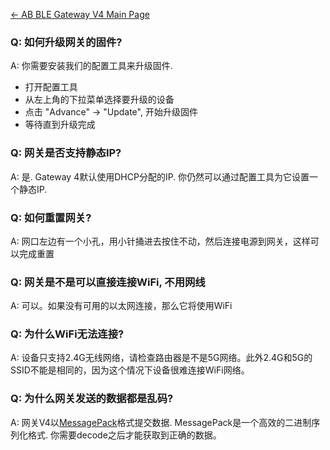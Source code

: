 [← AB BLE Gateway V4 Main Page](AB_BLE_Gateway_V4.md)


### Q: 如何升级网关的固件?

A: 你需要安装我们的配置工具来升级固件.

* 打开配置工具
* 从左上角的下拉菜单选择要升级的设备
* 点击 "Advance" -> "Update", 开始升级固件
* 等待直到升级完成

### Q: 网关是否支持静态IP?

A: 是. Gateway 4默认使用DHCP分配的IP. 你仍然可以通过配置工具为它设置一个静态IP.

### Q: 如何重置网关?

A: 网口左边有一个小孔，用小针捅进去按住不动，然后连接电源到网关，这样可以完成重置

### Q: 网关是不是可以直接连接WiFi, 不用网线

A: 可以。如果没有可用的以太网连接，那么它将使用WiFi

### Q: 为什么WiFi无法连接?

A: 设备只支持2.4G无线网络，请检查路由器是不是5G网络。此外2.4G和5G的SSID不能是相同的，因为这个情况下设备很难连接WiFi网络。

### Q: 为什么网关发送的数据都是乱码?

A: 网关V4以[MessagePack](https://msgpack.org/)格式提交数据.  MessagePack是一个高效的二进制序列化格式. 你需要decode之后才能获取到正确的数据。
